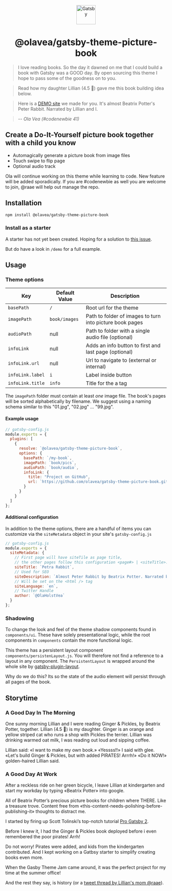 <p align="center">
  <a href="https://www.gatsbyjs.org">
    <img alt="Gatsby" src="https://www.gatsbyjs.org/monogram.svg" width="60" />
  </a>
</p>
<h1 align="center">
  @olavea/gatsby-theme-picture-book
</h1>

> I love reading books. So the day it dawned on me that I could build a book with Gatsby was a GOOD day. By open sourcing this theme I hope to pass some of the goodness on to you.

> Read how my daughter Lillian (4.5 🦄) gave me this book building idea below.

> Here is a [DEMO site](https://petra-rabbit.netlify.com) we made for you. It's almost Beatrix Potter's Peter Rabbit. Narrated by Lillian and I.

> -- <cite>Ola Vea (#codenewbie 41)<cite>

## Create a Do-It-Yourself picture book together with a child you know

- Automagically generate a picture book from image files
- Touch swipe to flip page
- Optional audio track

Ola will continue working on this theme while learning to code. New feature will be added sporadically. If you are #codenewbie as well you are welcome to join, @raae will help out manage the repo.

## Installation

```sh
npm install @olavea/gatsby-theme-picture-book
```

### Install as a starter

A starter has not yet been created. Hoping for a solution to [this issue](https://github.com/gatsbyjs/gatsby/issues/16135).

But do have a look in `/demo` for a full example.

## Usage

### Theme options

| Key              | Default Value | Description                                              |
| ---------------- | ------------- | -------------------------------------------------------- |
| `basePath`       | `/`           | Root url for the theme                                   |
| `imagePath`      | `book/images` | Path to folder of images to turn into picture book pages |
| `audioPath`      | null          | Path to folder with a single audio file (optional)       |
| `infoLink`       | null          | Adds an info button to first and last page (optional)    |
| `infoLink.url`   | null          | Url to navigate to (external or internal)                |
| `infoLink.label` | `i`           | Label inside button                                      |
| `infoLink.title` | `info`        | Title for the a tag                                      |

The `imagePath` folder must contain at least _one_ image file. The book's pages will be sorted alphabetically by filename. We suggest using a naming schema similar to this "01.jpg", "02.jpg" ... "99.jpg".

#### Example usage

```js
// gatsby-config.js
module.exports = {
  plugins: [
    {
      resolve: `@olavea/gatsby-theme-picture-book`,
      options: {
        basePath: `/my-book`,
        imagePath: `book/pics`,
        audioPath: `book/audio`,
        infoLink: {
          title: "Project on GitHub",
          url: `https://github.com/olavea/gatsby-theme-picture-book.git`
        }
      }
    }
  ]
};
```

#### Additional configuration

In addition to the theme options, there are a handful of items you can customize via the `siteMetadata` object in your site's `gatsby-config.js`

```js
// gatsby-config.js
module.exports = {
  siteMetadata: {
    // First page will have siteTile as page title,
    // the other pages follow this configuration <page#> | <siteTitle>.
    siteTitle: `Petra Rabbit`,
    // Used for SEO
    siteDescription: `Almost Peter Rabbit by Beatrix Potter. Narrated by Ola (41) and Lillian (4.5 🦄)`,
    // Will be set on the <html /> tag
    siteLanguage: `en`,
    // Twitter Handle
    author: `@OlaHolstVea`
  }
};
```

### Shadowing

To change the look and feel of the theme shadow components found in `components/ui`. These have solely presentational logic, while the root components in `components` contain the more functional logic.

This theme has a persistent layout component `components/persistenLayout.js`. You will therefore not find a reference to a layout in any component. The `PersistentLayout` is wrapped around the whole site by [gatsby-plugin-layout](https://www.gatsbyjs.org/packages/gatsby-plugin-layout/).

Why do we do this? Its so the state of the audio element will persist through all pages of the book.

## Storytime

### A Good Day In The Morning

One sunny morning Lillian and I were reading Ginger & Pickles, by Beatrix Potter, together.
Lillian (4.5 🦄) is my daughter. Ginger is an orange and yellow striped cat who runs a shop with Pickles the terrier. Lillian was drinking warmed oat milk, I was reading out loud and sipping coffee.

Lillian said:
«I want to make my own book.»
«Yessss!!» I said with glee. «Let's build Ginger & Pickles, but with added PIRATES! Arrrh!»
«Do it NOW!» golden-haired Lillian said.

### A Good Day At Work

After a reckless ride on her green bicycle, I leave Lillian at kindergarten and start my workday by typing «Beatrix Potter» into google.

All of Beatrix Potter’s precious picture books for children where THERE. Like a treasure trove. Content free from «this-content-needs-polishing-before-publishing-it» thoughts to distract me.

I started by firing up Scott Tolinski’s top-notch tutorial [Pro Gatsby 2](https://www.leveluptutorials.com/tutorials/pro-gatsby-2).

Before I knew it, I had the Ginger & Pickles book deployed before i even remembered the poor pirates! Arrh!

Do not worry! Pirates were added, and kids from the kindergarten contributed. And I kept working on a Gatbsy starter to simplify creating books even more.

When the Gasby Theme Jam came around, it was the perfect project for my time at the summer office!

And the rest they say, is history (or a [tweet thread by Lillian's mom @raae](https://twitter.com/raae/status/1147430949598240769)).
